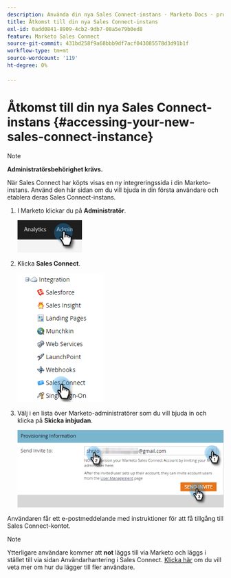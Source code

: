 ```yaml
---
description: Använda din nya Sales Connect-instans - Marketo Docs - produktdokumentation
title: Åtkomst till din nya Sales Connect-instans
exl-id: 0add0841-8909-4cb2-9db7-08a5e79b0ed8
feature: Marketo Sales Connect
source-git-commit: 431bd258f9a68bbb9df7acf043085578d3d91b1f
workflow-type: tm+mt
source-wordcount: '119'
ht-degree: 0%

---
```


# Åtkomst till din nya Sales Connect-instans {#accessing-your-new-sales-connect-instance}

>[!NOTE]
>
>**Administratörsbehörighet krävs.**

När Sales Connect har köpts visas en ny integreringssida i din Marketo-instans. Använd den här sidan om du vill bjuda in din första användare och etablera deras Sales Connect-instans.

1. I Marketo klickar du på **Administratör**.

   ![](assets/accessing-your-new-sales-connect-instance-1.png)

1. Klicka **Sales Connect**.

   ![](assets/accessing-your-new-sales-connect-instance-2.png)

1. Välj i en lista över Marketo-administratörer som du vill bjuda in och klicka på **Skicka inbjudan**.

   ![](assets/accessing-your-new-sales-connect-instance-3.png)

Användaren får ett e-postmeddelande med instruktioner för att få tillgång till Sales Connect-kontot.

>[!NOTE]
>
>Ytterligare användare kommer att **not** läggs till via Marketo och läggs i stället till via sidan Användarhantering i Sales Connect. [Klicka här](/help/marketo/product-docs/marketo-sales-connect/admin/invite-users.md) om du vill veta mer om hur du lägger till fler användare.
